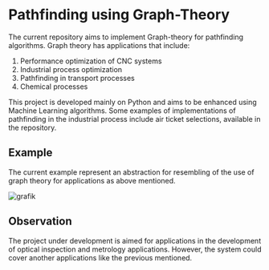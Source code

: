 # Pathfinding using Graph-Theory

The current repository aims to implement Graph-theory for pathfinding algorithms.  Graph theory has applications that include:

 1) Performance optimization of CNC systems
 2) Industrial process optimization
 3) Pathfinding in transport processes
 4) Chemical processes

This project is developed mainly on Python and aims to be enhanced using Machine Learning algorithms. Some examples of implementations of pathfinding in the industrial process include air ticket selections, available in the repository.

## Example

The current example represent an abstraction for resembling of the use of graph theory for applications as above mentioned.

![grafik](https://github.com/renecartaya/Pathfinding-with-Graph-Theory/blob/main/Pathfinder.png)

## Observation

The project under development is aimed for applications in the development of optical inspection and metrology applications. However, the system could cover another applications like the previous mentioned.


